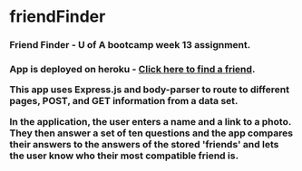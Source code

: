# friendFinder

<h3>Friend Finder - U of A bootcamp week 13 assignment.<h3>

App is deployed on heroku - <a href="https://damp-beach-65777.herokuapp.com/survey">Click here to find a friend</a>.

This app uses Express.js and body-parser to route to different pages, POST, and GET information from a data set.

In the application, the user enters a name and a link to a photo. They then answer a set of ten questions and the app compares their answers to the answers of the stored 'friends' and lets the user know who their most compatible friend is.

